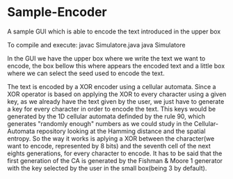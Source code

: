 # Sample-Encoder
A sample GUI which is able to encode the text introduced in the upper box

To compile and execute:
  javac Simulatore.java
  java Simulatore
  
In the GUI we have the upper box where we write the text we want to encode, the box bellow this where appears the encoded text and a little box where we can select the seed used to encode the text.

The text is encoded by a XOR encoder using a cellular automata. Since a XOR operator is based on applying the XOR to every character using a given key, as we already have the text given by the user, we just have to generate a key for every character in order to encode the text. This keys would be generated by the 1D cellular automata definded by the rule 90, which generates "randomly enough" numbers as we could study in the Cellular-Automata repository looking at the Hamming distance and the spatial entropy. So the way it works is aplying a XOR between the character(we want to encode, represented by 8 bits) and the seventh cell of the next eights generations, for every character to encode. It has to be said that the first generation of the CA is generated by the Fishman & Moore 1 generator with the key selected by the user in the small box(being 3 by default).
